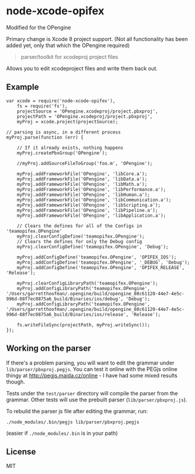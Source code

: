 # node-xcode-opifex

Modified for the OPengine

Primary change is Xcode 8 project support. (Not all functionality has been added yet, only that which the OPengine required)

> parser/toolkit for xcodeproj project files

Allows you to edit xcodeproject files and write them back out.

## Example

    var xcode = require('node-xcode-opifex'),
        fs = require('fs'),
        projectSource = 'OPengine.xcodeproj/project.pbxproj',
        projectPath = 'OPengine.xcodeproj/project.pbxproj',
        myProj = xcode.project(projectSource);

    // parsing is async, in a different process
    myProj.parse(function (err) {

    	// If it already exists, nothing happens
    	myProj.createPbxGroup('OPengine');

    	//myProj.addSourceFileToGroup('foo.m', 'OPengine');

    	myProj.addFrameworkFile('OPengine', 'libCore.a');
    	myProj.addFrameworkFile('OPengine', 'libData.a');
    	myProj.addFrameworkFile('OPengine', 'libMath.a');
    	myProj.addFrameworkFile('OPengine', 'libPerformance.a');
    	myProj.addFrameworkFile('OPengine', 'libHuman.a');
    	myProj.addFrameworkFile('OPengine', 'libCommunication.a');
    	myProj.addFrameworkFile('OPengine', 'libScripting.a');
    	myProj.addFrameworkFile('OPengine', 'libPipeline.a');
    	myProj.addFrameworkFile('OPengine', 'libApplication.a');

    	// Clears the defines for all of the Configs in 'teamopifex.OPengine'
    	myProj.clearConfigDefine('teamopifex.OPengine');
    	// Clears the defines for only the Debug config
    	myProj.clearConfigDefine('teamopifex.OPengine', 'Debug');

    	myProj.addConfigDefine('teamopifex.OPengine', 'OPIFEX_IOS');
    	myProj.addConfigDefine('teamopifex.OPengine', '_DEBUG', 'Debug');
    	myProj.addConfigDefine('teamopifex.OPengine', 'OPIFEX_RELEASE', 'Release');

    	myProj.clearConfigLibraryPath('teamopifex.OPengine');
    	myProj.addConfigLibraryPath('teamopifex.OPengine', '/Users/garretthoofman/.opengine/build/opengine_08c61120-44e7-4e5c-996d-88f7ec0875a6_build/Binaries/ios/debug', 'Debug');
    	myProj.addConfigLibraryPath('teamopifex.OPengine', '/Users/garretthoofman/.opengine/build/opengine_08c61120-44e7-4e5c-996d-88f7ec0875a6_build/Binaries/ios/release', 'Release');

        fs.writeFileSync(projectPath, myProj.writeSync());
    });

## Working on the parser

If there's a problem parsing, you will want to edit the grammar under
`lib/parser/pbxproj.pegjs`. You can test it online with the PEGjs online thingy
at http://pegjs.majda.cz/online - I have had some mixed results though.

Tests under the `test/parser` directory will compile the parser from the
grammar. Other tests will use the prebuilt parser (`lib/parser/pbxproj.js`).

To rebuild the parser js file after editing the grammar, run:

    ./node_modules/.bin/pegjs lib/parser/pbxproj.pegjs

(easier if `./node_modules/.bin` is in your path)

## License

MIT
